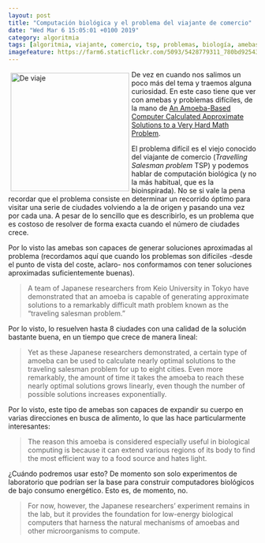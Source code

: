 ```yaml
--- 
layout: post
title: "Computación biológica y el problema del viajante de comercio"
date: "Wed Mar 6 15:05:01 +0100 2019"
category: algoritmia
tags: [algoritmia, viajante, comercio, tsp, problemas, biología, amebas]
imagefeature: https://farm6.staticflickr.com/5093/5428779311_780bd92543_m.jpg
---
```



<a href="https://www.flickr.com/photos/fernand0/5428779311" title="De viaje"><img src="https://farm6.staticflickr.com/5093/5428779311_780bd92543_m.jpg" width="240"  alt="De viaje" style="float:left; margin:5px"></a>
De vez en cuando nos salimos un poco más del tema y traemos alguna curiosidad. En este caso tiene que ver con amebas y problemas difíciles, de la mano de [An Amoeba-Based Computer Calculated Approximate Solutions to a Very Hard Math Problem](https://motherboard.vice.com/en_us/article/gy7994/an-amoeba-based-computer-calculated-approximate-solutions-to-a-very-hard-math-problem).

El problema difícil es el viejo conocido del viajante de comercio (*Travelling Salesman problem* TSP) y podemos hablar de computación biológica (y no la más habitual, que es la bioinspirada).
No se si vale la pena recordar que el problema consiste en determinar un recorrido óptimo para visitar una serie de ciudades volviendo a la de origen y pasando una vez por cada una. A pesar de lo sencillo que es describirlo, es un problema que es costoso de resolver de forma exacta cuando el número de ciudades crece.

Por lo visto las amebas son capaces de generar soluciones aproximadas al problema (recordamos aquí que cuando los problemas son difíciles -desde el punto de vista del coste, aclaro- nos conformamos con tener soluciones aproximadas suficientemente buenas).

> A team of Japanese researchers from Keio University in Tokyo have demonstrated that an amoeba is capable of generating approximate solutions to a remarkably difficult math problem known as the “traveling salesman problem.” 

Por lo visto, lo resuelven hasta 8 ciudades con una calidad de la solución bastante buena, en un tiempo que crece de manera lineal:

> Yet as these Japanese researchers demonstrated, a certain type of amoeba can be used to calculate nearly optimal solutions to the traveling salesman problem for up to eight cities. Even more remarkably, the amount of time it takes the amoeba to reach these nearly optimal solutions grows linearly, even though the number of possible solutions increases exponentially. 

Por lo visto, este tipo de amebas son capaces de expandir su cuerpo en varias direcciones en busca de alimento, lo que las hace particularmente interesantes:

> The reason this amoeba is considered especially useful in biological computing is because it can extend various regions of its body to find the most efficient way to a food source and hates light. 

¿Cuándo podremos usar esto? De momento son solo experimentos de laboratorio que podrían ser la base para construir computadores biológicos de bajo consumo energético.
Esto es, de momento, no.

> For now, however, the Japanese researchers’ experiment remains in the lab, but it provides the foundation for low-energy biological computers that harness the natural mechanisms of amoebas and other microorganisms to compute. 

